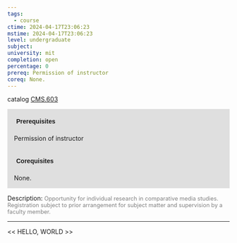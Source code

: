 ```yaml
---
tags:
  - course
ctime: 2024-04-17T23:06:23
mstime: 2024-04-17T23:06:23
level: undergraduate
subject: 
university: mit
completion: open
percentage: 0
prereq: Permission of instructor
coreq: None.
---
```


catalog [CMS.603](http://student.mit.edu/catalog/mCMSa.html#CMS.603)

<span style="display: block; padding: 15px; background-color: rgb(100, 100, 100, 0.2);"><font id="m_prereq84_0" style="display: block; font-family: Arial, sans-serif; font-weight: bold; padding: 5px">Prerequisites</font><br><span id="prereq84_0">Permission of instructor</span></span>
<span style="display: block; padding: 15px; background-color: rgb(100, 100, 100, 0.2);"><font id="m_coreq84_0" style="display: block; font-family: Arial, sans-serif; font-weight: bold; padding: 5px">Corequisites</font><br><span id="coreq84_0">None.</span></span>

<font style="">Description:</font>
<font style="color: grey; font-size: 0.8rem;">Opportunity for individual research in comparative media studies. Registration subject to prior arrangement for subject matter and supervision by a faculty member.</font>



---

<< HELLO, WORLD >>
